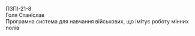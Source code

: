 ПЗПІ-21-8  
Голя Станіслав  
Програмна система для навчання військових, що імітує роботу мінних полів  
